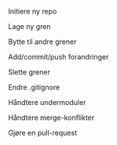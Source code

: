 Initiere ny repo


Lage ny gren


Bytte til andre grener


Add/commit/push forandringer


Slette grener


Endre .gitignore


Håndtere undermoduler


Håndtere merge-konflikter


Gjøre en pull-request
